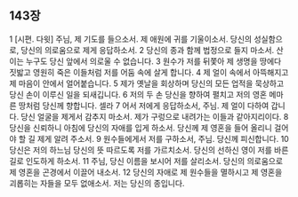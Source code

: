 ## 143장
1 [시편. 다윗] 주님, 제 기도를 들으소서. 제 애원에 귀를 기울이소서. 당신의 성실함으로, 당신의 의로움으로 제게 응답하소서.
2 당신의 종과 함께 법정으로 들지 마소서. 산 이는 누구도 당신 앞에서 의로울 수 없습니다.
3 원수가 저를 뒤쫓아 제 생명을 땅에다 짓밟고 영원히 죽은 이들처럼 저를 어둠 속에 살게 합니다.
4 제 얼이 속에서 아뜩해지고 제 마음이 안에서 얼어붙습니다.
5 제가 옛날을 회상하며 당신의 모든 업적을 묵상하고 당신 손이 이루신 일을 되새깁니다.
6 저의 두 손 당신을 향하여 펼치고 저의 영혼 메마른 땅처럼 당신께 향합니다. 셀라
7 어서 저에게 응답하소서, 주님. 제 얼이 다하여 갑니다. 당신 얼굴을 제게서 감추지 마소서. 제가 구렁으로 내려가는 이들과 같아지리이다.
8 당신을 신뢰하니 아침에 당신의 자애를 입게 하소서. 당신께 제 영혼을 들어 올리니 걸어야 할 길 제게 알려 주소서.
9 원수들에게서 저를 구하소서, 주님. 당신께 피신합니다.
10 당신은 저의 하느님 당신의 뜻 따르도록 저를 가르치소서. 당신의 선하신 영이 저를 바른길로 인도하게 하소서.
11 주님, 당신 이름을 보시어 저를 살리소서. 당신의 의로움으로 제 영혼을 곤경에서 이끌어 내소서.
12 당신의 자애로 제 원수들을 멸하시고 제 영혼을 괴롭히는 자들을 모두 없애소서. 저는 당신의 종입니다.
